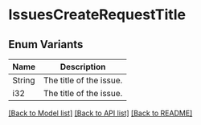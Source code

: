 # IssuesCreateRequestTitle

## Enum Variants

| Name | Description |
|---- | -----|
| String | The title of the issue. |
| i32 | The title of the issue. |

[[Back to Model list]](../README.md#documentation-for-models) [[Back to API list]](../README.md#documentation-for-api-endpoints) [[Back to README]](../README.md)


